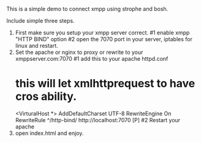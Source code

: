 This is a simple demo to connect xmpp using strophe and bosh.

Include simple three steps.

1. First make sure you setup your xmpp server correct.
	#1 enable xmpp "HTTP BIND" option
	#2 open the 7070 port in your server, iptables for linux and restart.
2. Set the apache or nginx to proxy or rewrite to your xmppserver.com:7070 
	#1 add this to your apache httpd.conf
	# this will let xmlhttprequest to have cros ability.
	<VirturalHost *>
		AddDefaultCharset UTF-8
		RewriteEngine On
		RewriteRule ^/http-bind/ http://localhost:7070 [P]
	</VituralHost>
	#2 Restart your apache
3. open index.html and enjoy.
